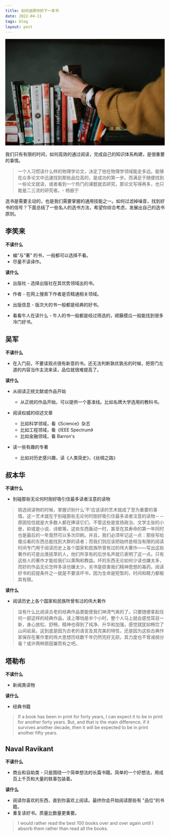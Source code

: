 ```yaml
---
title: 如何选择你的下一本书
date: 2022-04-11
tags: blog
layout: post
---
```


![](../images/book.jpg)

我们只有有限的时间，如何高效的通过阅读，完成自己的知识体系构建，是很重要的事情。

> 一个人习惯读什么样的物理学论文，决定了他在物理学领域能走多远。能够在众多论文中迅速找到那些品位高的，是成功的第一步。而满足于随便找到一些论文就读，或者看到一个热门的课题就去研究，那论文写得再多，也只能是二三流的研究者。- 杨振宁

选书是需要主动的，也是我们需要掌握的通用技能之一。如何过滤掉噪音，找到好书的信号？下面总结了一些名人的选书方法，希望你综合考虑，发展出自己的选书原则。

## 李笑来

**不读什么**

- 编”与“著” 的书，一般都可以选择不看。
- 尽量不读译作。

**读什么**

- 出版社 - 选择出版社在其优势领域出的书。

- 作者 - 在网上搜索下作者是否精通相关领域。

- 出版信息 - 版次大的书一般都是经典的好书。

- 看看牛人在读什么 - 牛人的书一般都是经过筛选的，顺藤摸瓜一般能找到很多冷门好书。

## 吴军

**不读什么**

- 在入门前，不要读观点很有新意的书。还无法判断孰优孰劣的时候，把旁门左道的内容当作主流来读，品位就很难提高了。

**读什么**

- 从阅读正统文献或作品开始
  - 从正统的作品开始，可以提供一个基准线。比如名牌大学选用的教科书。

- 阅读权威的综述文章
  - 比如科学领域，看《Science》杂志
  - 比如工程领域，看《IEEE Spectrum》
  - 比如金融领域，看 Barron's
- 读一些有趣的专著
  - 比如对历史感兴趣，读《人类简史》，《丝绸之路》

## 叔本华

**不读什么**

- 别碰那些无论何时刚好吸引住最多读者注意的读物

> 挑选阅读物的时候，掌握识别什么‘不’应该读的艺术就成了至为重要的事情。这一艺术就在于别碰那些无论何时刚好吸引住最多读者注意的读物－－原因恰恰就是大多数人都在捧读它们，不管这些是宣扬政治、文学主张的小册，抑或是小说、诗歌等。这些东西轰动一时，甚至在其寿命的第一年同时也是最后的一年竟然可以多次印刷。并且，我们必须牢记这一点：那些写给傻瓜看的东西总能找到大群的读者；而我们则应该把始终是相当有限的阅读时间专门用于阅读历史上各个国家和民族所曾有过的伟大著作——写出这些著作的可是出类拔萃的人，他们所享有的后世名声就已表明了这一点。只有这些人的著作才能给我们以熏陶和教益。坏的东西无论如何少读也嫌太多，而好的作品无论怎样多读也嫌太少。劣书是损害我们精神思想的毒药。阅读好书的前提条件之一就是不要读坏书，因为生命是短暂的，时间和精力都极其有限。

**读什么**

- 阅读历史上各个国家和民族所曾有过的伟大著作

> 没有什么比阅读古老的经典作品更能使我们神清气爽的了。只要随便拿起任何一部这样的经典作品，读上哪怕是半个小时，整个人马上就会感觉耳目一新，身心放松、舒畅，精神也得到了纯净、升华和加强，感觉就犹如畅饮了山间岩泉。这到底是因为古老的语言及其完美的特性，还是因为这些古典作家保存在著作里的伟大思想历经数千年仍然完好无损，其力度也不曾减弱分毫？或许两种原因兼而有之吧。

## 塔勒布

**不读什么**

- 新闻类读物

**读什么**

- 经典书籍

> If a book has been in print for forty years, I can expect it to be in print for another forty years. But, and that is the main difference, if it survives another decade, then it will be expected to be in print another fifty years.

## Naval Ravikant

**不读什么**

- 商业和自助类 - 只是围绕一个简单想法的长篇书籍。简单的一个好想法，用成百上千页和大量的轶事包装着。

**读什么**

- 阅读你喜欢的东西，直到你喜欢上阅读。最终你会开始阅读那些有 "品位"的书籍。
- 重复读好书。质量比数量更重要。

> I would rather read the best 100 books over and over again until I absorb them rather than read all the books.
